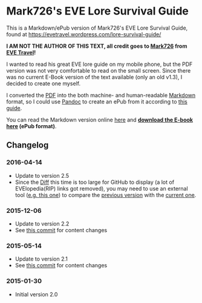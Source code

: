 # Mark726's EVE Lore Survival Guide

This is a Markdown/ePub version of Mark726's EVE Lore Survival Guide,  
found at https://evetravel.wordpress.com/lore-survival-guide/

**I AM NOT THE AUTHOR OF THIS TEXT, all credit goes to [Mark726](https://gate.eveonline.com/Profile/Mark726) from [EVE Travel](https://evetravel.wordpress.com/)!**

I wanted to read his great EVE lore guide on my mobile phone, but the PDF version was not very comfortable
to read on the small screen. Since there was no current E-Book version of the text available (only an old v1.3),
I decided to create one myself.

I converted the [PDF](https://evetravel.files.wordpress.com/2012/02/mark726s-eve-lore-survival-guide-v-2-5-no-pics.pdf)
into the both machine- and human-readable [Markdown](http://en.wikipedia.org/wiki/Markdown) format, so I could use
[Pandoc](http://en.wikipedia.org/wiki/Pandoc) to create an ePub from it according to
[this guide](http://johnmacfarlane.net/pandoc/epub.html).

You can read the Markdown version online [here](mark726s-eve-lore-survival-guide.md) and **[download the E-book here](https://github.com/flesser/mark726-eve-lore-ebook/raw/v2.5/ePub/mark726s-eve-lore-survival-guide-v-2-5.epub) (ePub format)**.

## Changelog

### 2016-04-14
* Update to version 2.5
* Since the [Diff](https://github.com/flesser/mark726-eve-lore-ebook/commit/c03845df7f5c866b3f243e81b00accf1a47fe117) this time is too large for GitHub to display (a lot of EVElopedia(RIP) links got removed), you may need to use an external tool ([e.g. this one](http://www.mergely.com/editor)) to compare the [previous version](https://github.com/flesser/mark726-eve-lore-ebook/blob/v2.2/mark726s-eve-lore-survival-guide.md) with the [current one](https://github.com/flesser/mark726-eve-lore-ebook/blob/v2.5/mark726s-eve-lore-survival-guide.md).

### 2015-12-06
* Update to version 2.2
* See [this commit](https://github.com/flesser/mark726-eve-lore-ebook/commit/30ef4e6871cd5350d490f20ca453567084a001ac) for content changes

### 2015-05-14
* Update to version 2.1
* See [this commit](https://github.com/flesser/mark726-eve-lore-ebook/commit/65ebee8d58aba853afc58ab2680d4756b0025e43) for content changes

### 2015-01-30
* Initial version 2.0
